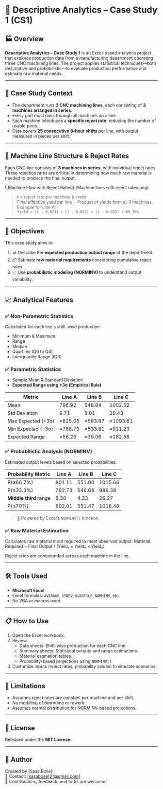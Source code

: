 # 📘 Descriptive Analytics – Case Study 1 (CS1)

## 🏭 Overview

**Descriptive Analytics – Case Study 1** is an Excel-based analytics project that explores production data from a manufacturing department operating three CNC machining lines. The project applies statistical techniques—both descriptive and probabilistic—to evaluate production performance and estimate raw material needs.

---

## 📂 Case Study Context

- The department runs **3 CNC machining lines**, each consisting of **3 machines arranged in series**.
- Every part must pass through all machines on a line.
- Each machine introduces a **specific reject rate**, reducing the number of usable parts.
- Data covers **25 consecutive 8-hour shifts** per line, with output measured in pieces per shift.

---

## 🧱 Machine Line Structure & Reject Rates

Each CNC line consists of **3 machines in series**, with individual reject rates. These rejection rates are critical in determining how much raw material is needed to produce the final output.

![Machine Flow with Reject Rates](./Machine lines with reject rates.png)

> **r** = reject rate per machine (in red).  
> Final effective yield per line = Product of yields from all 3 machines.  
> Example for Line A:  
> `Yield = (1 - 0.073) × (1 - 0.022) × (1 - 0.033) ≈ 89.78%`

---

## 🎯 Objectives

This case study aims to:

1. 📊 Describe the **expected production output range** of the department.  
2. 📦 Estimate **raw material requirements** considering cumulative reject rates.  
3. 📈 Use **probabilistic modeling (NORMINV)** to understand output variability.

---

## 📈 Analytical Features

### ✅ Non-Parametric Statistics

Calculated for each line's shift-wise production:

- Minimum & Maximum
- Range
- Median
- Quartiles (Q0 to Q4)
- Interquartile Range (IQR)

### ✅ Parametric Statistics

- Sample Mean & Standard Deviation
- **Expected Range using ±3σ (Empirical Rule)**

| Metric                  | Line A   | Line B   | Line C   |
|-------------------------|----------|----------|----------|
| Mean                    | 796.92   | 548.84   | 1002.52  |
| Std Deviation           | 9.71     | 5.01     | 30.43    |
| Max Expected (+3σ)      | ≈825.05  | ≈563.87  | ≈1093.81 |
| Min Expected (−3σ)      | ≈768.79  | ≈533.81  | ≈911.23  |
| Expected Range          | ≈56.26   | ≈30.06   | ≈182.58  |

### ✅ Probabilistic Analysis (NORMINV)

Estimated output levels based on selected probabilities:

| Probability Metric      | Line A   | Line B   | Line C   |
|-------------------------|----------|----------|----------|
| P(≤66.7%)               | 801.11   | 551.00   | 1015.66  |
| P(≤33.3%)               | 792.73   | 546.68   | 989.38   |
| **Middle third** range  | 8.38     | 4.33     | 26.27    |
| P(≤70%)                 | 802.01   | 551.47   | 1018.48  |

> 📌 Powered by Excel’s `NORMINV()` function.

### ✅ Raw Material Estimation

Calculates raw material input required to meet observed output:
Material Required = Final Output / (Yield₁ × Yield₂ × Yield₃)

Reject rates are compounded across each machine in the line.

---

## 🛠️ Tools Used

- **Microsoft Excel**
- Excel formulas: `AVERAGE`, `STDEV`, `QUARTILE`, `NORMINV`, etc.
- No VBA or macros used

---

## 📋 How to Use

1. Open the Excel workbook.
2. Review:
   - Data sheets: Shift-wise production for each CNC line.
   - Summary sheets: Statistical outputs and range estimations.
   - Material estimation tables.
   - Probability-based projections using `NORMINV()`.
3. Customize inputs (reject rates, probability values) to simulate scenarios.

---

## 🚧 Limitations

- Assumes reject rates are constant per machine and per shift.
- No modeling of downtime or rework.
- Assumes normal distribution for NORMINV-based projections.

---

## 📄 License

Released under the **MIT License**.

---

## 👤 Author

Created by [Sasa Bose]  
📧 Contact: [sasabose121@gmail.com]  
💬 Contributions, feedback, and forks are welcome!



